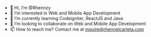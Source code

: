 - 👋 Hi, I’m @Rhennzy
- 👀 I’m interested in Web and Mobile App Development
- 🌱 I’m currently learning Codeigniter, ReactJS and Java
- 💞️ I’m looking to collaborate on Web and Mobile App Development
- 📫 How to reach me? Contact me at inquire@rhennelcarleta.com    

<!---
Rhennzy/Rhennzy is a ✨ special ✨ repository because its `README.md` (this file) appears on your GitHub profile.
You can click the Preview link to take a look at your changes.
--->
